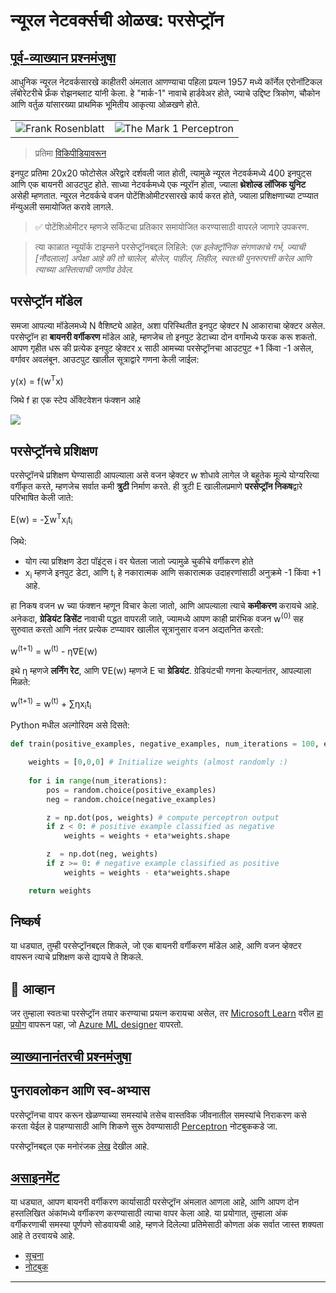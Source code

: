 <!--
CO_OP_TRANSLATOR_METADATA:
{
  "original_hash": "c34cbba802058b6fa267e1a294d4e510",
  "translation_date": "2025-09-23T07:10:15+00:00",
  "source_file": "lessons/3-NeuralNetworks/03-Perceptron/README.md",
  "language_code": "mr"
}
-->
# न्यूरल नेटवर्क्सची ओळख: परसेप्ट्रॉन

## [पूर्व-व्याख्यान प्रश्नमंजुषा](https://ff-quizzes.netlify.app/en/ai/quiz/5)

आधुनिक न्यूरल नेटवर्कसारखे काहीतरी अंमलात आणण्याचा पहिला प्रयत्न 1957 मध्ये कॉर्नेल एरोनॉटिकल लॅबोरेटरीचे फ्रँक रोझनब्लाट यांनी केला. हे "मार्क-1" नावाचे हार्डवेअर होते, ज्याचे उद्दिष्ट त्रिकोण, चौकोन आणि वर्तुळ यांसारख्या प्राथमिक भूमितीय आकृत्या ओळखणे होते.

|      |      |
|--------------|-----------|
|<img src='images/Rosenblatt-wikipedia.jpg' alt='Frank Rosenblatt'/> | <img src='images/Mark_I_perceptron_wikipedia.jpg' alt='The Mark 1 Perceptron' />|

> प्रतिमा [विकिपीडियावरून](https://en.wikipedia.org/wiki/Perceptron)

इनपुट प्रतिमा 20x20 फोटोसेल अ‍ॅरेद्वारे दर्शवली जात होती, त्यामुळे न्यूरल नेटवर्कमध्ये 400 इनपुट्स आणि एक बायनरी आउटपुट होते. साध्या नेटवर्कमध्ये एक न्यूरॉन होता, ज्याला **थ्रेशोल्ड लॉजिक युनिट** असेही म्हणतात. न्यूरल नेटवर्कचे वजन पोटेंशिओमीटरसारखे कार्य करत होते, ज्याला प्रशिक्षणाच्या टप्प्यात मॅन्युअली समायोजित करावे लागले.

> ✅ पोटेंशिओमीटर म्हणजे सर्किटचा प्रतिकार समायोजित करण्यासाठी वापरले जाणारे उपकरण.

> त्या काळात न्यूयॉर्क टाइम्सने परसेप्ट्रॉनबद्दल लिहिले: *एक इलेक्ट्रॉनिक संगणकाचे गर्भ, ज्याची [नौदलाला] अपेक्षा आहे की तो चालेल, बोलेल, पाहील, लिहील, स्वतःची पुनरुत्पत्ती करेल आणि त्याच्या अस्तित्वाची जाणीव ठेवेल.*

## परसेप्ट्रॉन मॉडेल

समजा आपल्या मॉडेलमध्ये N वैशिष्ट्ये आहेत, अशा परिस्थितीत इनपुट व्हेक्टर N आकाराचा व्हेक्टर असेल. परसेप्ट्रॉन हा **बायनरी वर्गीकरण** मॉडेल आहे, म्हणजेच तो इनपुट डेटाच्या दोन वर्गांमध्ये फरक करू शकतो. आपण गृहीत धरू की प्रत्येक इनपुट व्हेक्टर x साठी आमच्या परसेप्ट्रॉनचा आउटपुट +1 किंवा -1 असेल, वर्गावर अवलंबून. आउटपुट खालील सूत्राद्वारे गणना केली जाईल:

y(x) = f(w<sup>T</sup>x)

जिथे f हा एक स्टेप अ‍ॅक्टिवेशन फंक्शन आहे

<!-- img src="http://www.sciweavers.org/tex2img.php?eq=f%28x%29%20%3D%20%5Cbegin%7Bcases%7D%0A%20%20%20%20%20%20%20%20%20%2B1%20%26%20x%20%5Cgeq%200%20%5C%5C%0A%20%20%20%20%20%20%20%20%20-1%20%26%20x%20%3C%200%0A%20%20%20%20%20%20%20%5Cend%7Bcases%7D%20%5C%5C%0A&bc=White&fc=Black&im=jpg&fs=12&ff=arev&edit=0" align="center" border="0" alt="f(x) = \begin{cases} +1 & x \geq 0 \\ -1 & x < 0 \end{cases} \\" width="154" height="50" / -->
<img src="images/activation-func.png"/>

## परसेप्ट्रॉनचे प्रशिक्षण

परसेप्ट्रॉनचे प्रशिक्षण घेण्यासाठी आपल्याला असे वजन व्हेक्टर w शोधावे लागेल जे बहुतेक मूल्ये योग्यरित्या वर्गीकृत करते, म्हणजेच सर्वात कमी **त्रुटी** निर्माण करते. ही त्रुटी E खालीलप्रमाणे **परसेप्ट्रॉन निकष**द्वारे परिभाषित केली जाते:

E(w) = -&sum;w<sup>T</sup>x<sub>i</sub>t<sub>i</sub>

जिथे:

* योग त्या प्रशिक्षण डेटा पॉइंट्स i वर घेतला जातो ज्यामुळे चुकीचे वर्गीकरण होते
* x<sub>i</sub> म्हणजे इनपुट डेटा, आणि t<sub>i</sub> हे नकारात्मक आणि सकारात्मक उदाहरणांसाठी अनुक्रमे -1 किंवा +1 आहे.

हा निकष वजन w च्या फंक्शन म्हणून विचार केला जातो, आणि आपल्याला त्याचे **कमीकरण** करायचे आहे. अनेकदा, **ग्रेडियंट डिसेंट** नावाची पद्धत वापरली जाते, ज्यामध्ये आपण काही प्रारंभिक वजन w<sup>(0)</sup> सह सुरुवात करतो आणि नंतर प्रत्येक टप्प्यावर खालील सूत्रानुसार वजन अद्यतनित करतो:

w<sup>(t+1)</sup> = w<sup>(t)</sup> - &eta;&nabla;E(w)

इथे &eta; म्हणजे **लर्निंग रेट**, आणि &nabla;E(w) म्हणजे E चा **ग्रेडियंट**. ग्रेडियंटची गणना केल्यानंतर, आपल्याला मिळते:

w<sup>(t+1)</sup> = w<sup>(t)</sup> + &sum;&eta;x<sub>i</sub>t<sub>i</sub>

Python मधील अल्गोरिदम असे दिसते:

```python
def train(positive_examples, negative_examples, num_iterations = 100, eta = 1):

    weights = [0,0,0] # Initialize weights (almost randomly :)
        
    for i in range(num_iterations):
        pos = random.choice(positive_examples)
        neg = random.choice(negative_examples)

        z = np.dot(pos, weights) # compute perceptron output
        if z < 0: # positive example classified as negative
            weights = weights + eta*weights.shape

        z  = np.dot(neg, weights)
        if z >= 0: # negative example classified as positive
            weights = weights - eta*weights.shape

    return weights
```

## निष्कर्ष

या धड्यात, तुम्ही परसेप्ट्रॉनबद्दल शिकले, जो एक बायनरी वर्गीकरण मॉडेल आहे, आणि वजन व्हेक्टर वापरून त्याचे प्रशिक्षण कसे द्यायचे ते शिकले.

## 🚀 आव्हान

जर तुम्हाला स्वतःचा परसेप्ट्रॉन तयार करण्याचा प्रयत्न करायचा असेल, तर [Microsoft Learn](https://docs.microsoft.com/en-us/azure/machine-learning/component-reference/two-class-averaged-perceptron?WT.mc_id=academic-77998-cacaste) वरील [हा प्रयोग](https://docs.microsoft.com/en-us/azure/machine-learning/concept-designer?WT.mc_id=academic-77998-cacaste) वापरून पहा, जो [Azure ML designer](https://docs.microsoft.com/en-us/azure/machine-learning/concept-designer?WT.mc_id=academic-77998-cacaste) वापरतो.

## [व्याख्यानानंतरची प्रश्नमंजुषा](https://ff-quizzes.netlify.app/en/ai/quiz/6)

## पुनरावलोकन आणि स्व-अभ्यास

परसेप्ट्रॉनचा वापर करून खेळण्याच्या समस्यांचे तसेच वास्तविक जीवनातील समस्यांचे निराकरण कसे करता येईल हे पाहण्यासाठी आणि शिकणे सुरू ठेवण्यासाठी [Perceptron](Perceptron.ipynb) नोटबुककडे जा.

परसेप्ट्रॉनबद्दल एक मनोरंजक [लेख](https://towardsdatascience.com/what-is-a-perceptron-basics-of-neural-networks-c4cfea20c590) देखील आहे.

## [असाइनमेंट](lab/README.md)

या धड्यात, आपण बायनरी वर्गीकरण कार्यासाठी परसेप्ट्रॉन अंमलात आणला आहे, आणि आपण दोन हस्तलिखित अंकांमध्ये वर्गीकरण करण्यासाठी त्याचा वापर केला आहे. या प्रयोगात, तुम्हाला अंक वर्गीकरणाची समस्या पूर्णपणे सोडवायची आहे, म्हणजे दिलेल्या प्रतिमेसाठी कोणता अंक सर्वात जास्त शक्यता आहे ते ठरवायचे आहे.

* [सूचना](lab/README.md)
* [नोटबुक](lab/PerceptronMultiClass.ipynb)

---

